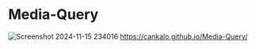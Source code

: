 # Media-Query
![Screenshot 2024-11-15 234016](https://github.com/user-attachments/assets/5bba56a9-25b4-4092-b1b4-ae19c4b8d204)
https://cankalo.github.io/Media-Query/
